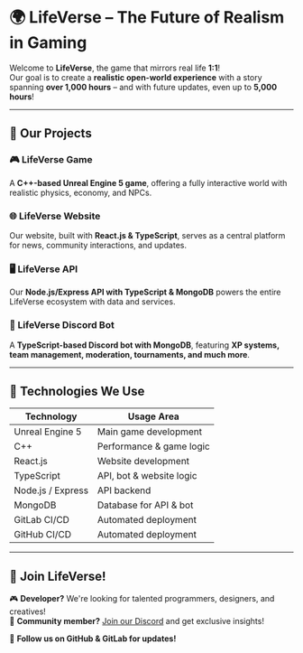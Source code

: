 # 🌍 LifeVerse – The Future of Realism in Gaming  

Welcome to **LifeVerse**, the game that mirrors real life **1:1**!  
Our goal is to create a **realistic open-world experience** with a story spanning **over 1,000 hours** – and with future updates, even up to **5,000 hours**!  

---

## 🚀 Our Projects  

### 🎮 LifeVerse Game  
A **C++-based Unreal Engine 5 game**, offering a fully interactive world with realistic physics, economy, and NPCs.  

### 🌐 LifeVerse Website  
Our website, built with **React.js & TypeScript**, serves as a central platform for news, community interactions, and updates.  

### 🖥️ LifeVerse API  
Our **Node.js/Express API with TypeScript & MongoDB** powers the entire LifeVerse ecosystem with data and services.  

### 🤖 LifeVerse Discord Bot  
A **TypeScript-based Discord bot with MongoDB**, featuring **XP systems, team management, moderation, tournaments, and much more**.  

---

## 🔧 Technologies We Use  

| Technology        | Usage Area                  |
|-------------------|-----------------------------|
| Unreal Engine 5   | Main game development       |
| C++               | Performance & game logic    |
| React.js          | Website development         |
| TypeScript        | API, bot & website logic    |
| Node.js / Express | API backend                 |
| MongoDB           | Database for API & bot      |
| GitLab CI/CD      | Automated deployment        |
| GitHub CI/CD      | Automated deployment        |

---

## 🌟 Join LifeVerse!  

🎮 **Developer?** We're looking for talented programmers, designers, and creatives!  
💬 **Community member?** [Join our Discord](https://dc.lifeversegame.com) and get exclusive insights!  

📌 **Follow us on GitHub & GitLab for updates!**  